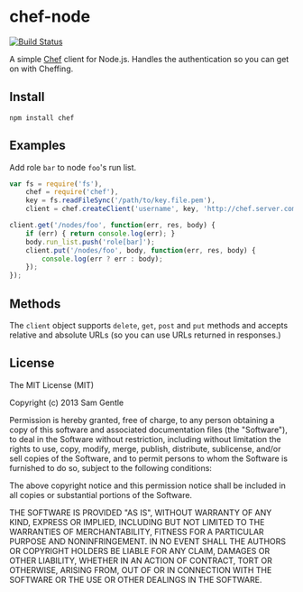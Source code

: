 # chef-node

[![Build Status](https://travis-ci.org/sgentle/chef-node.png)](https://travis-ci.org/sgentle/chef-node)

A simple [Chef](http://www.opscode.com/chef/) client for Node.js. Handles the
authentication so you can get on with Cheffing.

## Install

    npm install chef

## Examples

Add role `bar` to node `foo`'s run list.

```javascript
var fs = require('fs'),
    chef = require('chef'),
    key = fs.readFileSync('/path/to/key.file.pem'),
    client = chef.createClient('username', key, 'http://chef.server.com:4000');

client.get('/nodes/foo', function(err, res, body) {
    if (err) { return console.log(err); }
    body.run_list.push('role[bar]');
    client.put('/nodes/foo', body, function(err, res, body) {
        console.log(err ? err : body);
    });
});
```

## Methods

The `client` object supports `delete`, `get`, `post` and `put` methods
and accepts relative and absolute URLs (so you can use URLs returned in
responses.)

## License

The MIT License (MIT)

Copyright (c) 2013 Sam Gentle

Permission is hereby granted, free of charge, to any person obtaining a copy
of this software and associated documentation files (the "Software"), to deal
in the Software without restriction, including without limitation the rights
to use, copy, modify, merge, publish, distribute, sublicense, and/or sell
copies of the Software, and to permit persons to whom the Software is
furnished to do so, subject to the following conditions:

The above copyright notice and this permission notice shall be included in
all copies or substantial portions of the Software.

THE SOFTWARE IS PROVIDED "AS IS", WITHOUT WARRANTY OF ANY KIND, EXPRESS OR
IMPLIED, INCLUDING BUT NOT LIMITED TO THE WARRANTIES OF MERCHANTABILITY,
FITNESS FOR A PARTICULAR PURPOSE AND NONINFRINGEMENT. IN NO EVENT SHALL THE
AUTHORS OR COPYRIGHT HOLDERS BE LIABLE FOR ANY CLAIM, DAMAGES OR OTHER
LIABILITY, WHETHER IN AN ACTION OF CONTRACT, TORT OR OTHERWISE, ARISING FROM,
OUT OF OR IN CONNECTION WITH THE SOFTWARE OR THE USE OR OTHER DEALINGS IN
THE SOFTWARE.
